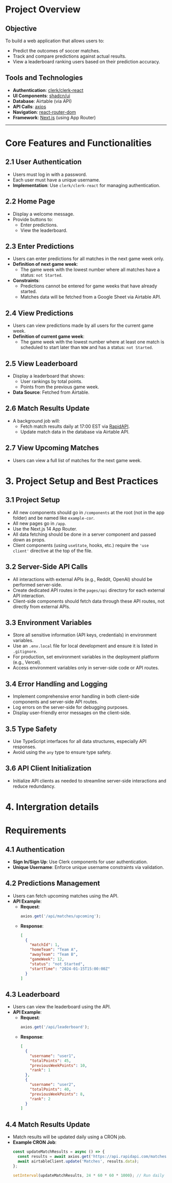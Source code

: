 # Project Overview

## Objective
To build a web application that allows users to:
- Predict the outcomes of soccer matches.
- Track and compare predictions against actual results.
- View a leaderboard ranking users based on their prediction accuracy.

## Tools and Technologies
- **Authentication**: [clerk/clerk-react](https://clerk.dev/)
- **UI Components**: [shadcn/ui](https://shadcn.dev/)
- **Database**: Airtable (via API)
- **API Calls**: [axios](https://axios-http.com/)
- **Navigation**: [react-router-dom](https://reactrouter.com/)
- **Framework**: [Next.js](https://nextjs.org/) (using App Router)

---

# Core Features and Functionalities

## 2.1 User Authentication
- Users must log in with a password.
- Each user must have a unique username.
- **Implementation**: Use `clerk/clerk-react` for managing authentication.

## 2.2 Home Page
- Display a welcome message.
- Provide buttons to:
  - Enter predictions.
  - View the leaderboard.

## 2.3 Enter Predictions
- Users can enter predictions for all matches in the next game week only.
- **Definition of next game week**:
  - The game week with the lowest number where all matches have a status: `not Started`.
- **Constraints**:
  - Predictions cannot be entered for game weeks that have already started.
  - Matches data will be fetched from a Google Sheet via Airtable API.

## 2.4 View Predictions
- Users can view predictions made by all users for the current game week.
- **Definition of current game week**:
  - The game week with the lowest number where at least one match is scheduled to start later than `NOW` and has a status: `not Started`.

## 2.5 View Leaderboard
- Display a leaderboard that shows:
  - User rankings by total points.
  - Points from the previous game week.
- **Data Source**: Fetched from Airtable.

## 2.6 Match Results Update
- A background job will:
  - Fetch match results daily at 17:00 EST via [RapidAPI](https://rapidapi.com/).
  - Update match data in the database via Airtable API.

## 2.7 View Upcoming Matches
- Users can view a full list of matches for the next game week.

# 3. Project Setup and Best Practices

## 3.1 Project Setup
- All new components should go in `/components` at the root (not in the app folder) and be named like `example-cor`.
- All new pages go in `/app`.
- Use the Next.js 14 App Router.
- All data fetching should be done in a server component and passed down as props.
- Client components (using `useState`, hooks, etc.) require the `'use client'` directive at the top of the file.

## 3.2 Server-Side API Calls
- All interactions with external APIs (e.g., Reddit, OpenAI) should be performed server-side.
- Create dedicated API routes in the `pages/api` directory for each external API interaction.
- Client-side components should fetch data through these API routes, not directly from external APIs.

## 3.3 Environment Variables
- Store all sensitive information (API keys, credentials) in environment variables.
- Use an `.env.local` file for local development and ensure it is listed in `.gitignore`.
- For production, set environment variables in the deployment platform (e.g., Vercel).
- Access environment variables only in server-side code or API routes.

## 3.4 Error Handling and Logging
- Implement comprehensive error handling in both client-side components and server-side API routes.
- Log errors on the server-side for debugging purposes.
- Display user-friendly error messages on the client-side.

## 3.5 Type Safety
- Use TypeScript interfaces for all data structures, especially API responses.
- Avoid using the `any` type to ensure type safety.

## 3.6 API Client Initialization
- Initialize API clients as needed to streamline server-side interactions and reduce redundancy.

# 4. Intergration details
# Requirements

## 4.1 Authentication
- **Sign In/Sign Up**: Use Clerk components for user authentication.
- **Unique Username**: Enforce unique username constraints via validation.

## 4.2 Predictions Management
- Users can fetch upcoming matches using the API.
- **API Example**:
  - **Request**:
    ```javascript
    axios.get('/api/matches/upcoming');
    ```
  - **Response**:
    ```json
    [
      {
        "matchId": 1,
        "homeTeam": "Team A",
        "awayTeam": "Team B",
        "gameWeek": 12,
        "status": "not Started",
        "startTime": "2024-01-15T15:00:00Z"
      }
    ]
    ```

## 4.3 Leaderboard
- Users can view the leaderboard using the API.
- **API Example**:
  - **Request**:
    ```javascript
    axios.get('/api/leaderboard');
    ```
  - **Response**:
    ```json
    [
      {
        "username": "user1",
        "totalPoints": 45,
        "previousWeekPoints": 10,
        "rank": 1
      },
      {
        "username": "user2",
        "totalPoints": 40,
        "previousWeekPoints": 8,
        "rank": 2
      }
    ]
    ```

## 4.4 Match Results Update
- Match results will be updated daily using a CRON job.
- **Example CRON Job**:
  ```javascript
  const updateMatchResults = async () => {
    const results = await axios.get('https://api.rapidapi.com/matches');
    await airtableClient.update('Matches', results.data);
  };

  setInterval(updateMatchResults, 24 * 60 * 60 * 1000); // Run daily



